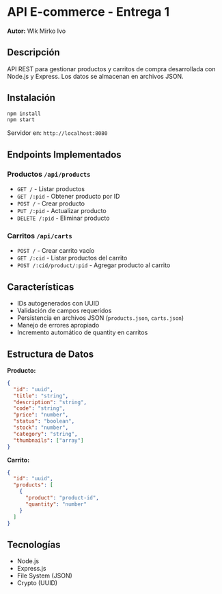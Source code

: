 # API E-commerce - Entrega 1

**Autor:** Wlk Mirko Ivo

## Descripción

API REST para gestionar productos y carritos de compra desarrollada con Node.js y Express. Los datos se almacenan en archivos JSON.

## Instalación

```bash
npm install
npm start
```

Servidor en: `http://localhost:8080`

## Endpoints Implementados

### Productos `/api/products`
- `GET /` - Listar productos
- `GET /:pid` - Obtener producto por ID
- `POST /` - Crear producto
- `PUT /:pid` - Actualizar producto 
- `DELETE /:pid` - Eliminar producto

### Carritos `/api/carts`
- `POST /` - Crear carrito vacío
- `GET /:cid` - Listar productos del carrito
- `POST /:cid/product/:pid` - Agregar producto al carrito

## Características

- IDs autogenerados con UUID
- Validación de campos requeridos
- Persistencia en archivos JSON (`products.json`, `carts.json`)
- Manejo de errores apropiado
- Incremento automático de quantity en carritos

## Estructura de Datos

**Producto:**
```json
{
  "id": "uuid",
  "title": "string",
  "description": "string", 
  "code": "string",
  "price": "number",
  "status": "boolean",
  "stock": "number",
  "category": "string",
  "thumbnails": ["array"]
}
```

**Carrito:**
```json
{
  "id": "uuid",
  "products": [
    {
      "product": "product-id",
      "quantity": "number"
    }
  ]
}
```

## Tecnologías

- Node.js
- Express.js
- File System (JSON)
- Crypto (UUID)
